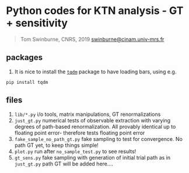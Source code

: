 # Python codes for KTN analysis - GT + sensitivity
>Tom Swinburne, CNRS, 2019
>swinburne@cinam.univ-mrs.fr

## packages
1. It is nice to install the [`tqdm`](https://pypi.org/project/tqdm/) package to have loading bars, using e.g.
```
pip install tqdm
```

## files
1. `lib/*.py` i/o tools, matrix manipulations, GT renormalizations
2. `just_gt.py` numerical tests of observable extraction with varying degrees of path-based renormalization. All provably identical up to floating point error- therefore tests floating point error
3. `fake_sample_no_path_gt.py` fake sampling to test for convergence. No path GT yet, to keep things simple!
4. `plot.py` run after `no_sample_test.py` to see results!
5. `gt_sens.py` fake sampling with generation of initial trial path as in `just_gt.py` path GT will be added here....
